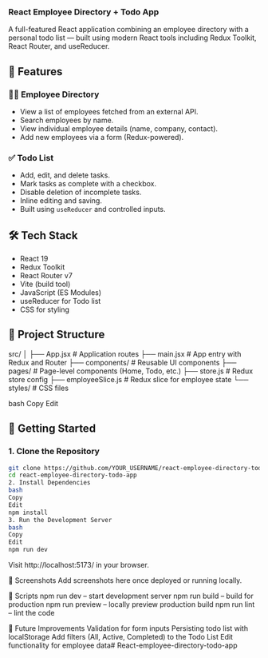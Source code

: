 ### React Employee Directory + Todo App

A full-featured React application combining an employee directory with a personal todo list — built using modern React tools including Redux Toolkit, React Router, and useReducer.

## 🚀 Features

### 🧑‍💼 Employee Directory
- View a list of employees fetched from an external API.
- Search employees by name.
- View individual employee details (name, company, contact).
- Add new employees via a form (Redux-powered).

### ✅ Todo List
- Add, edit, and delete tasks.
- Mark tasks as complete with a checkbox.
- Disable deletion of incomplete tasks.
- Inline editing and saving.
- Built using `useReducer` and controlled inputs.

## 🛠️ Tech Stack

- React 19
- Redux Toolkit
- React Router v7
- Vite (build tool)
- JavaScript (ES Modules)
- useReducer for Todo list
- CSS for styling

## 📁 Project Structure

src/
│
├── App.jsx # Application routes
├── main.jsx # App entry with Redux and Router
├── components/ # Reusable UI components
├── pages/ # Page-level components (Home, Todo, etc.)
├── store.js # Redux store config
├── employeeSlice.js # Redux slice for employee state
└── styles/ # CSS files

bash
Copy
Edit

## 🚦 Getting Started

### 1. Clone the Repository

```bash
git clone https://github.com/YOUR_USERNAME/react-employee-directory-todo-app.git
cd react-employee-directory-todo-app
2. Install Dependencies
bash
Copy
Edit
npm install
3. Run the Development Server
bash
Copy
Edit
npm run dev
```
Visit http://localhost:5173/ in your browser.

📸 Screenshots
Add screenshots here once deployed or running locally.

🧪 Scripts
npm run dev – start development server
npm run build – build for production
npm run preview – locally preview production build
npm run lint – lint the code

🧠 Future Improvements
Validation for form inputs
Persisting todo list with localStorage
Add filters (All, Active, Completed) to the Todo List
Edit functionality for employee data# React-employee-directory-todo-app
